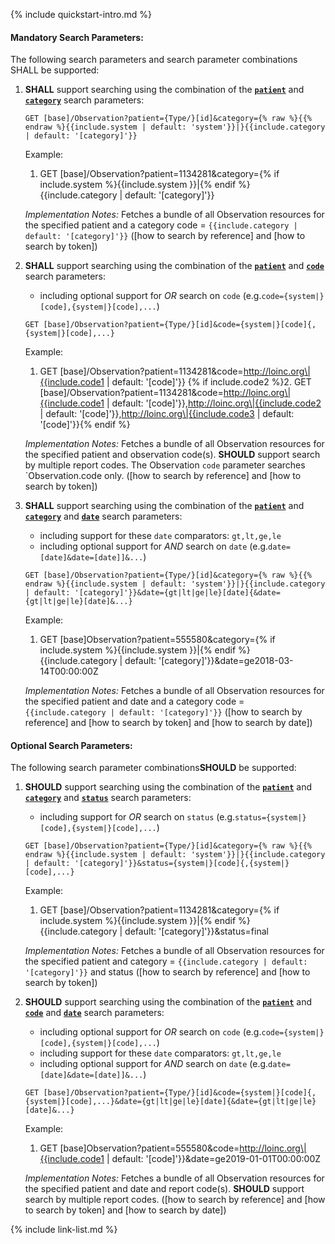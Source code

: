 <!--format of include file 
include parameters:
system-category (optional)
category (required)
up to three LOINCs (1 or 3 required)

{% raw %} {% include observation-quickstart1.md system="http://terminology.hl7.org/CodeSystem/observation-category" category="imaging" code1="2339-0" code2="25428-4" code3="2514-8" %} {% endraw %} -->


{% include quickstart-intro.md %}

#### Mandatory Search Parameters:

The following search parameters and search parameter combinations SHALL be supported:

1. **SHALL** support searching using the combination of the **[`patient`](SearchParameter-us-core-observation-patient.html)** and **[`category`](SearchParameter-us-core-observation-category.html)** search parameters:

    `GET [base]/Observation?patient={Type/}[id]&category={% raw %}{{% endraw %}{{include.system | default: 'system'}}|}{{include.category | default: '[category]'}}`

    Example:

      1. GET [base]/Observation?patient=1134281&amp;category={% if include.system %}{{include.system }}\|{% endif %}{{include.category | default: '[category]'}}

    *Implementation Notes:* Fetches a bundle of all Observation resources for the specified patient and a category code = `{{include.category | default: '[category]'}}` ([how to search by reference] and [how to search by token])

1. **SHALL** support searching using the combination of the **[`patient`](SearchParameter-us-core-observation-patient.html)** and **[`code`](SearchParameter-us-core-observation-code.html)** search parameters:
    - including optional support for *OR* search on `code` (e.g.`code={system|}[code],{system|}[code],...`)

    `GET [base]/Observation?patient={Type/}[id]&code={system|}[code]{,{system|}[code],...}`

    Example:

      1. GET [base]/Observation?patient=1134281&amp;code=http://loinc.org\|{{include.code1 | default: '[code]'}}
      {% if include.code2 %}2. GET [base]/Observation?patient=1134281&amp;code=http://loinc.org\|{{include.code1 | default: '[code]'}},http://loinc.org\|{{include.code2 | default: '[code]'}},http://loinc.org\|{{include.code3 | default: '[code]'}}{% endif %}

    *Implementation Notes:* Fetches a bundle of all Observation resources for the specified patient and observation code(s). **SHOULD** support search by multiple report codes. The Observation `code` parameter searches `Observation.code only. ([how to search by reference] and [how to search by token])

2. **SHALL** support searching using the combination of the **[`patient`](SearchParameter-us-core-observation-patient.html)** and **[`category`](SearchParameter-us-core-observation-category.html)** and **[`date`](SearchParameter-us-core-observation-date.html)** search parameters:
    - including support for these `date` comparators: `gt,lt,ge,le`
    - including optional support for *AND* search on `date` (e.g.`date=[date]&date=[date]]&...`)

    `GET [base]/Observation?patient={Type/}[id]&category={% raw %}{{% endraw %}{{include.system | default: 'system'}}|}{{include.category | default: '[category]'}}&date={gt|lt|ge|le}[date]{&date={gt|lt|ge|le}[date]&...}`

    Example:

      1. GET [base]Observation?patient=555580&amp;category={% if include.system %}{{include.system }}\|{% endif %}{{include.category | default: '[category]'}}&amp;date=ge2018-03-14T00:00:00Z

    *Implementation Notes:* Fetches a bundle of all Observation resources for the specified patient and date and a category code = `{{include.category | default: '[category]'}}` ([how to search by reference] and [how to search by token] and [how to search by date])


#### Optional Search Parameters:

The following search parameter combinations**SHOULD** be supported:

1. **SHOULD** support searching using the combination of the **[`patient`](SearchParameter-us-core-observation-patient.html)** and **[`category`](SearchParameter-us-core-observation-category.html)** and **[`status`](SearchParameter-us-core-observation-status.html)** search parameters:
    - including support for *OR* search on `status` (e.g.`status={system|}[code],{system|}[code],...`)

    `GET [base]/Observation?patient={Type/}[id]&category={% raw %}{{% endraw %}{{include.system | default: 'system'}}|}{{include.category | default: '[category]'}}&status={system|}[code]{,{system|}[code],...}`

    Example:

      1. GET [base]/Observation?patient=1134281&amp;category={% if include.system %}{{include.system }}\|{% endif %}{{include.category | default: '[category]'}}&amp;status=final

    *Implementation Notes:* Fetches a bundle of all Observation resources for the specified patient and category = `{{include.category | default: '[category]'}}` and status ([how to search by reference] and [how to search by token])

1. **SHOULD** support searching using the combination of the **[`patient`](SearchParameter-us-core-observation-patient.html)** and **[`code`](SearchParameter-us-core-observation-code.html)** and **[`date`](SearchParameter-us-core-observation-date.html)** search parameters:
    - including optional support for *OR* search on `code` (e.g.`code={system|}[code],{system|}[code],...`)
    - including support for these `date` comparators: `gt,lt,ge,le`
    - including optional support for *AND* search on `date` (e.g.`date=[date]&date=[date]]&...`)

    `GET [base]/Observation?patient={Type/}[id]&code={system|}[code]{,{system|}[code],...}&date={gt|lt|ge|le}[date]{&date={gt|lt|ge|le}[date]&...}`

    Example:

      1. GET [base]Observation?patient=555580&amp;code=http://loinc.org\|{{include.code1 | default: '[code]'}}&amp;date=ge2019-01-01T00:00:00Z

    *Implementation Notes:* Fetches a bundle of all Observation resources for the specified patient and date and report code(s). **SHOULD** support search by multiple report codes. ([how to search by reference] and [how to search by token] and [how to search by date])



{% include link-list.md %}
